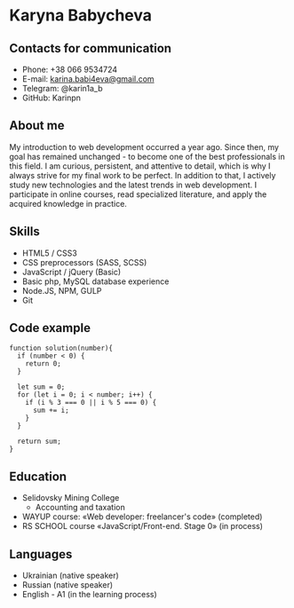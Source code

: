 # Karyna Babycheva

## Contacts for communication

* Phone: +38 066 9534724
* E-mail: karina.babi4eva@gmail.com
* Telegram: @karin1a_b
* GitHub: Karinpn

## About me

My introduction to web development occurred a year ago. Since then, my goal has remained unchanged - to become one of the best professionals in this field. I am curious, persistent, and attentive to detail, which is why I always strive for my final work to be perfect. In addition to that, I actively study new technologies and the latest trends in web development. I participate in online courses, read specialized literature, and apply the acquired knowledge in practice.

## Skills

* HTML5 / CSS3
* CSS preprocessors (SASS, SCSS)
* JavaScript / jQuery (Basic)
* Basic php, MySQL database experience
* Node.JS, NPM, GULP
* Git

## Code example

```
function solution(number){
  if (number < 0) {
    return 0;
  }

  let sum = 0;
  for (let i = 0; i < number; i++) {
    if (i % 3 === 0 || i % 5 === 0) {
      sum += i;
    }
  }

  return sum;
}

```

## Education

* Selidovsky Mining College 
    + Accounting and taxation
* WAYUP course: «Web developer: freelancer's code» (completed)
* RS SCHOOL course «JavaScript/Front-end. Stage 0» (in process)

## Languages

* Ukrainian (native speaker)
* Russian (native speaker)
* English - A1 (in the learning process)


